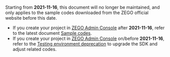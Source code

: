 
<div class="mk-warning">

Starting from **2021-11-16**, this document will no longer be maintained, and only applies to the sample codes downloaded from the ZEGO official website before this date.
- If you create your project in [ZEGO Admin Console](https://console.zegocloud.com) after **2021-11-16**, refer to the latest document [Sample codes](!ExpressAudioSDK-DownloadDemo/DownloadSource).
- If you create your project in [ZEGO Admin Console](https://console.zegocloud.com) on/before **2021-11-16**, refer to the [Testing environment deprecation](!OldDocWithTestEnv-TestEnvSupersessionDesc/TestEnvSupersessionDesc) to upgrade the SDK and adjust related codes.

</div>






